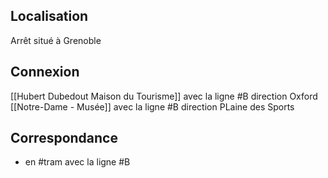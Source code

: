 ## Localisation
Arrêt situé à Grenoble

## Connexion
[[Hubert  Dubedout  Maison du  Tourisme]] avec la ligne #B direction Oxford
[[Notre-Dame - Musée]] avec la ligne #B direction PLaine des Sports

## Correspondance
- en #tram avec la ligne #B